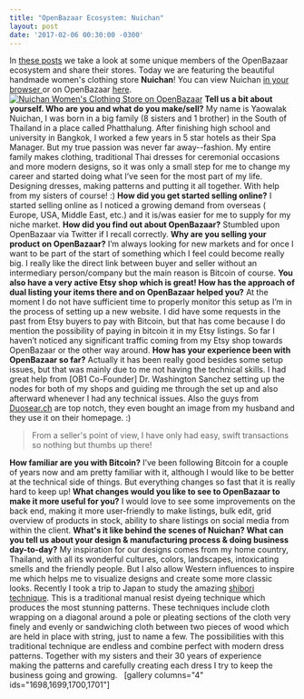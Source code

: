 ```yaml
---
title: "OpenBazaar Ecosystem: Nuichan" 
layout: post
date: '2017-02-06 00:30:00 -0300'
---
```

        
In [these posts](https://blog.openbazaar.org/category/ecosystem/#.WJi7LLYrKV4) we take a look at some unique members of the OpenBazaar ecosystem and share their stores. Today we are featuring the beautiful handmade women's clothing store **Nuichan**! You can view Nuichan [in your browser ](https://duosear.ch/@nuichan)or on OpenBazaar [here](ob://f154c6b342d87c1b107ddd1b66c070569d5e8225).   [![Nuichan Women's Clothing Store on OpenBazaar](https://blog.openbazaar.org/wp-content/uploads/2017/01/Nuichan-Store.png)](https://blog.openbazaar.org/wp-content/uploads/2017/01/Nuichan-Store.png) **Tell us a bit about yourself. Who are you and what do you make/sell?** My name is Yaowalak Nuichan, I was born in a big family (8 sisters and 1 brother) in the South of Thailand in a place called Phatthalung. After finishing high school and university in Bangkok, I worked a few years in 5 star hotels as their Spa Manager. But my true passion was never far away--fashion. My entire family makes clothing, traditional Thai dresses for ceremonial occasions and more modern designs, so it was only a small step for me to change my career and started doing what I’ve seen for the most part of my life. Designing dresses, making patterns and putting it all together. With help from my sisters of course! :) **How did you get started selling online?** I started selling online as I noticed a growing demand from overseas ( Europe, USA, Middle East, etc.) and it is/was easier for me to supply for my niche market. **How did you find out about OpenBazaar?** Stumbled upon OpenBazaar via Twitter if I recall correctly. **Why are you selling your product on OpenBazaar?** I’m always looking for new markets and for once I want to be part of the start of something which I feel could become really big. I really like the direct link between buyer and seller without an intermediary person/company but the main reason is Bitcoin of course. **You also have a very active Etsy shop which is great! How has the approach of dual listing your items there and on OpenBazaar helped you?** At the moment I do not have sufficient time to properly monitor this setup as I’m in the process of setting up a new website. I did have some requests in the past from Etsy buyers to pay with Bitcoin, but that has come because I do mention the possibility of paying in bitcoin it in my Etsy listings. So far I haven’t noticed any significant traffic coming from my Etsy shop towards OpenBazaar or the other way around. **How has your experience been with OpenBazaar so far?** Actually it has been really good besides some setup issues, but that was mainly due to me not having the technical skills. I had great help from \[OB1 Co-Founder\] Dr. Washington Sanchez setting up the nodes for both of my shops and guiding me through the set up and also afterward whenever I had any technical issues. Also the guys from [Duosear.ch](http://Duosear.ch) are top notch, they even bought an image from my husband and they use it on their homepage. :)

> From a seller's point of view, I have only had easy, swift transactions so nothing but thumbs up there!

**How familiar are you with Bitcoin?** I’ve been following Bitcoin for a couple of years now and am pretty familiar with it, although I would like to be better at the technical side of things. But everything changes so fast that it is really hard to keep up! **What changes would you like to see to OpenBazaar to make it more useful for you?** I would love to see some improvements on the back end, making it more user-friendly to make listings, bulk edit, grid overview of products in stock, ability to share listings on social media from within the client. **What's it like behind the scenes of Nuichan? What can you tell us about your design & manufacturing process & doing business day-to-day?** My inspiration for our designs comes from my home country, Thailand, with all its wonderful cultures, colors, landscapes, intoxicating smells and the friendly people. But I also allow Western influences to inspire me which helps me to visualize designs and create some more classic looks. Recently I took a trip to Japan to study the amazing [shibori technique](https://en.wikipedia.org/wiki/Shibori). This is a traditional manual resist dyeing technique which produces the most stunning patterns. These techniques include cloth wrapping on a diagonal around a pole or pleating sections of the cloth very finely and evenly or sandwiching cloth between two pieces of wood which are held in place with string, just to name a few. The possibilities with this traditional technique are endless and combine perfect with modern dress patterns. Together with my sisters and their 30 years of experience making the patterns and carefully creating each dress I try to keep the business going and growing.   \[gallery columns="4" ids="1698,1699,1700,1701"\]